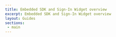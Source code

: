 ```yaml
---
title: Embedded SDK and Sign-In Widget overview
excerpt: Embedded SDK and Sign-In Widget overview
layout: Guides
sections:
 - main
---
```

